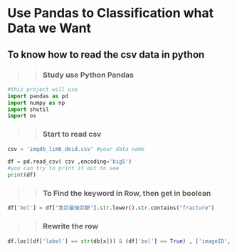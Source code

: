 # Use Pandas to Classification what Data we Want

## To know how to read the csv data in python ##

>>### Study use Python Pandas ###

```python
#this project will use 
import pandas as pd
import numpy as np
import shutil
import os
```

>>### Start to read csv ###

```python
csv = 'imgdb_limb_deid.csv' #your data name

df = pd.read_csv( csv ,encoding='big5') 
#you can try to print it out to see 
print(df)
```
>>### To Find the keyword in Row, then get in boolean

```python
df['bol'] = df["急診最後診斷"].str.lower().str.contains("fracture")
```
>>### Rewrite the row
```python
df.loc[(df['label'] == str(db[x])) & (df['bol'] == True) , ['imageID','bol','年齡','急診最後診斷']]
```
